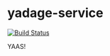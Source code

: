 # yadage-service

[![Build Status](https://travis-ci.org/lukasheinrich/yadage-service.svg?branch=master)](https://travis-ci.org/lukasheinrich/yadage-service)

YAAS!
